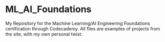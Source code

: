 # ML_AI_Foundations
My Repository for the Machine Learning/AI Engineering Foundations certification through Codecademy. 
All files are examples of projects from the site, with my own personal twist.
